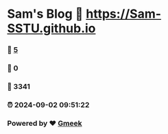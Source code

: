# Sam's Blog :link: https://Sam-SSTU.github.io 
### :page_facing_up: [5](https://Sam-SSTU.github.io/tag.html) 
### :speech_balloon: 0 
### :hibiscus: 3341 
### :alarm_clock: 2024-09-02 09:51:22 
### Powered by :heart: [Gmeek](https://github.com/Meekdai/Gmeek)
